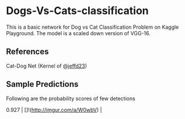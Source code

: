 # Dogs-Vs-Cats-classification

This is a basic network for Dog vs Cat Classification Problem on Kaggle Playground. The model is a scaled down version of VGG-16.

## References

Cat-Dog Net (Kernel of @[jeffd23][1])

## Sample Predictions
Following are the probability scores of few detections

0.927 |  []!(http://imgur.com/a/W0wbV)  |


[1]:https://www.kaggle.com/jeffd23
